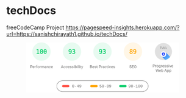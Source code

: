 # techDocs
freeCodeCamp Project
https://pagespeed-insights.herokuapp.com/?url=https://sanishchirayath1.github.io/techDocs/
<p align="center">	<!-- (optional) center align -->
    <a href="https://pagespeed-insights.herokuapp.com/?url=https://sanishchirayath1.github.io/techDocs/"><img src="download.svg" width="400px"><a>
</p>
